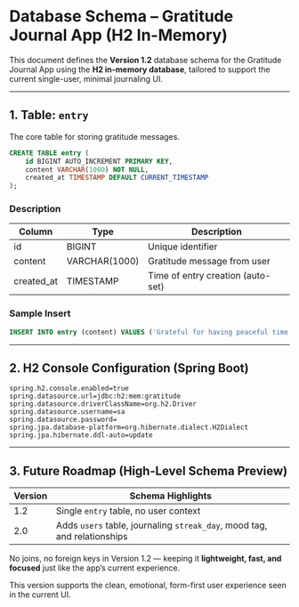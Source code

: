 # Database Schema – Gratitude Journal App (H2 In-Memory)

This document defines the **Version 1.2** database schema for the Gratitude Journal App using the **H2 in-memory database**, tailored to support the current single-user, minimal journaling UI.

---

## 1. Table: `entry`

The core table for storing gratitude messages.

```sql
CREATE TABLE entry (
    id BIGINT AUTO_INCREMENT PRIMARY KEY,
    content VARCHAR(1000) NOT NULL,
    created_at TIMESTAMP DEFAULT CURRENT_TIMESTAMP
);
```

### Description

| Column      | Type          | Description                       |
| ----------- | ------------- | --------------------------------- |
| id          | BIGINT        | Unique identifier                 |
| content     | VARCHAR(1000) | Gratitude message from user       |
| created\_at | TIMESTAMP     | Time of entry creation (auto-set) |

### Sample Insert

```sql
INSERT INTO entry (content) VALUES ('Grateful for having peaceful time.');
```

---

## 2. H2 Console Configuration (Spring Boot)

```properties
spring.h2.console.enabled=true
spring.datasource.url=jdbc:h2:mem:gratitude
spring.datasource.driverClassName=org.h2.Driver
spring.datasource.username=sa
spring.datasource.password=
spring.jpa.database-platform=org.hibernate.dialect.H2Dialect
spring.jpa.hibernate.ddl-auto=update
```

---

## 3. Future Roadmap (High-Level Schema Preview)

| Version | Schema Highlights                                                        |
| ------- | ------------------------------------------------------------------------ |
| 1.2     | Single `entry` table, no user context                                    |
| 2.0     | Adds `users` table, journaling `streak_day`, mood tag, and relationships |

No joins, no foreign keys in Version 1.2 — keeping it **lightweight, fast, and focused** just like the app’s current experience.

This version supports the clean, emotional, form-first user experience seen in the current UI.
